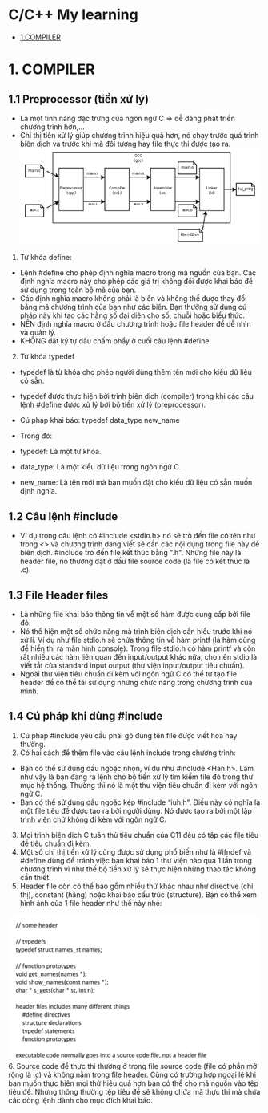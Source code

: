 # C/C++ My learning
- [1.COMPILER](#1-COMPILER)

# 1. COMPILER
## 1.1 Preprocessor (tiền xử lý)
- Là một tính năng đặc trưng của ngôn ngữ C => dễ dàng phát triển chương trình hơn,...
- Chỉ thị tiền xử lý giúp chương trình hiệu quả hơn, nó chạy trước quá trình biên dịch và trước khi mã đối tượng hay file thực thi được tạo ra.
![alt text](image-1.png)
1. Từ khóa define: 
- Lệnh #define cho phép định nghĩa macro trong mã nguồn của bạn. Các định nghĩa macro này cho phép các giá trị không đổi được khai báo để sử dụng trong toàn bộ mã của bạn.
- Các định nghĩa macro không phải là biến và không thể được thay đổi bằng mã chương trình của bạn như các biến. Bạn thường sử dụng cú pháp này khi tạo các hằng số đại diện cho số, chuỗi hoặc biểu thức.
- NÊN định nghĩa macro ở đầu chương trình hoặc file header để dễ nhìn và quản lý.
- KHÔNG đặt ký tự dấu chấm phẩy ở cuối câu lệnh #define.
2. Từ khóa typedef 

- typedef là từ khóa cho phép người dùng thêm tên mới cho kiểu dữ liệu có sẵn.
- typedef được thực hiện bởi trình biên dịch (compiler) trong khi các câu lệnh #define được xử lý bởi bộ tiền xử lý (preprocessor).
- Cú pháp khai báo:
typedef data_type new_name
- Trong đó:

- typedef: Là một từ khóa.
- data_type: Là một kiểu dữ liệu trong ngôn ngữ C.
- new_name: Là tên mới mà bạn muốn đặt cho kiểu dữ liệu có sẵn muốn định nghĩa.
## 1.2 Câu lệnh #include
- Ví dụ trong câu lệnh có #include <stdio.h> nó sẽ trỏ đến file có tên như trong <> và chương trình đang viết sẽ cần các nội dụng trong file này để biên dịch. #include trỏ đến file kết thúc bằng ".h". Những file này là header file, nó thường đặt ở đầu file source code (là file có kết thúc là .c).
## 1.3 File Header files
- Là những file khai báo thông tin về một số hàm được cung cấp bởi file đó. 
- Nó thể hiện một số chức năng mà trình biên dịch cần hiểu trước khi nó xử lí. Ví dụ như file stdio.h sẽ chứa thông tin về hàm printf (là hàm dùng để hiển thị ra màn hình console). Trong file stdio.h có hàm printf và còn rất nhiều các hàm liên quan đến input/output khác nữa,  cho nên stdio là viết tắt của standard input output (thư viện input/output tiêu chuẩn).
- Ngoài thư viện tiêu chuẩn đi kèm với ngôn ngữ C có thể tự tạo file header để có thể tái sử dụng những chức năng trong chương trình của mình.
## 1.4 Cú pháp khi dùng #include
1. Cú pháp #include yêu cầu phải gõ đúng  tên file được viết hoa hay thường.
2. Có hai cách để thêm file vào câu lệnh include trong chương trình:

- Bạn có thể sử dụng dấu ngoặc nhọn, ví dụ như #include <Han.h>. Làm như vậy là bạn đang ra lệnh cho bộ tiền xử lý tìm kiếm file đó trong thư mục hệ thống. Thường thì nó là một thư viện tiêu chuẩn đi kèm với ngôn ngữ C.
- Bạn có thể sử dụng dấu ngoặc kép #include “iuh.h”. Điều này có nghĩa là một file tiêu đề được tạo ra bởi người dùng. Nó được tạo ra bởi một lập trình viên chứ không đi kèm với ngôn ngữ C.
3. Mọi trình biên dịch C tuân thủ tiêu chuẩn của C11 đều có tập các file tiêu đề tiêu chuẩn đi kèm.
4. Một số chỉ thị tiền xử lý cũng được sử dụng phổ biến như là #ifndef và #define dùng để tránh việc bạn khai báo 1 thư viện nào quá 1 lần trong chương trình  vì như thế bộ tiền xử lý sẽ thực hiện những thao tác không cần thiết.
5. Header file còn có thể bao gồm nhiều thứ khác nhau như directive (chỉ thị), constant (hằng) hoặc khai báo cấu trúc (structure). Bạn có thể xem hình ảnh của 1 file header như thế này nhé:

![alt text](image.png)
6. Source code để thực thi thường ở trong file source code (file có phần mở rộng là .c) và không nằm trong file header. Cũng có trường hợp ngoại lệ khi bạn muốn thực hiện mọi thứ hiệu quả hơn bạn có thể cho mã nguồn vào tệp tiêu đề. Nhưng thông thường tệp tiêu đề sẽ không chứa mã thực thi mà chứa các dòng lệnh dành cho mục đích khai báo. 
##